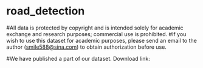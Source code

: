 # road_detection


#All data is protected by copyright and is intended solely for academic exchange and research purposes; commercial use is prohibited. 
#If you wish to use this dataset for academic purposes, please send an email to the author (smile588@sina.com) to obtain authorization before use.

#We have published a part of our dataset. Download link:
